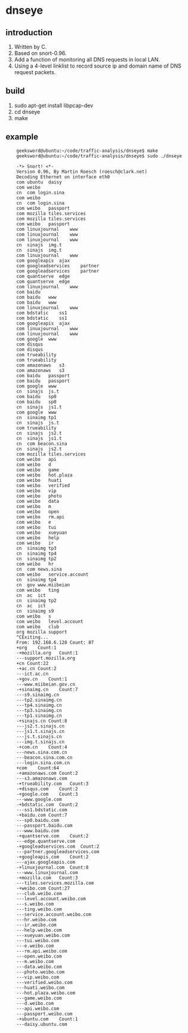 # dnseye

## introduction

1. Written by C.  
2. Based on snort-0.96.  
3. Add a function of monitoring all DNS requests in local LAN.  
4. Using a 4-level linklist to record source ip and domain name of DNS request packets.  

## build

1. sudo apt-get install libpcap-dev
2. cd dnseye
3. make

## example

		geeksword@ubuntu:~/code/traffic-analysis/dnseye$ make 
		geeksword@ubuntu:~/code/traffic-analysis/dnseye$ sudo ./dnseye 

		-*> Snort! <*-
		Version 0.96, By Martin Roesch (roesch@clark.net)
		Decoding Ethernet on interface eth0
		com	ubuntu	daisy
		com	weibo	
		cn	com	login.sina
		com	weibo	
		cn	com	login.sina
		com	weibo	passport
		com	mozilla	tiles.services
		com	mozilla	tiles.services
		com	weibo	passport
		com	linuxjournal	www
		com	linuxjournal	www
		com	linuxjournal	www
		cn	sinajs	img.t
		cn	sinajs	img.t
		com	linuxjournal	www
		com	googleapis	ajax
		com	googleadservices	partner
		com	googleadservices	partner
		com	quantserve	edge
		com	quantserve	edge
		com	linuxjournal	www
		com	baidu	
		com	baidu	www
		com	baidu	www
		com	linuxjournal	www
		com	bdstatic	ss1
		com	bdstatic	ss1
		com	googleapis	ajax
		com	linuxjournal	www
		com	linuxjournal	www
		com	google	www
		com	disqus	
		com	disqus	
		com	trueability	
		com	trueability	
		com	amazonaws	s3
		com	amazonaws	s3
		com	baidu	passport
		com	baidu	passport
		com	google	www
		cn	sinajs	js.t
		com	baidu	sp0
		com	baidu	sp0
		cn	sinajs	js1.t
		com	google	www
		cn	sinaimg	tp1
		cn	sinajs	js.t
		com	trueability	
		cn	sinajs	js2.t
		cn	sinajs	js1.t
		cn	com	beacon.sina
		cn	sinajs	js2.t
		com	mozilla	tiles.services
		com	weibo	api
		com	weibo	d
		com	weibo	game
		com	weibo	hot.plaza
		com	weibo	huati
		com	weibo	verified
		com	weibo	vip
		com	weibo	photo
		com	weibo	data
		com	weibo	m
		com	weibo	open
		com	weibo	rm.api
		com	weibo	e
		com	weibo	tui
		com	weibo	xueyuan
		com	weibo	help
		com	weibo	ir
		cn	sinaimg	tp3
		cn	sinaimg	tp4
		cn	sinaimg	tp2
		com	weibo	hr
		cn	com	news.sina
		com	weibo	service.account
		cn	sinaimg	tp4
		cn	gov	www.miibeian
		com	weibo	ting
		cn	ac	ict
		cn	sinaimg	tp2
		cn	ac	ict
		cn	sinaimg	s9
		com	weibo	s
		com	weibo	level.account
		com	weibo	club
		org	mozilla	support
		^CExiting...
		From: 192.168.6.128	Count: 87
		+org	Count:1
		-+mozilla.org	Count:1
		---support.mozilla.org
		+cn	Count:22
		-+ac.cn	Count:2
		---ict.ac.cn
		-+gov.cn	Count:1
		---www.miibeian.gov.cn
		-+sinaimg.cn	Count:7
		---s9.sinaimg.cn
		---tp2.sinaimg.cn
		---tp4.sinaimg.cn
		---tp3.sinaimg.cn
		---tp1.sinaimg.cn
		-+sinajs.cn	Count:8
		---js2.t.sinajs.cn
		---js1.t.sinajs.cn
		---js.t.sinajs.cn
		---img.t.sinajs.cn
		-+com.cn	Count:4
		---news.sina.com.cn
		---beacon.sina.com.cn
		---login.sina.com.cn
		+com	Count:64
		-+amazonaws.com	Count:2
		---s3.amazonaws.com
		-+trueability.com	Count:3
		-+disqus.com	Count:2
		-+google.com	Count:3
		---www.google.com
		-+bdstatic.com	Count:2
		---ss1.bdstatic.com
		-+baidu.com	Count:7
		---sp0.baidu.com
		---passport.baidu.com
		---www.baidu.com
		-+quantserve.com	Count:2
		---edge.quantserve.com
		-+googleadservices.com	Count:2
		---partner.googleadservices.com
		-+googleapis.com	Count:2
		---ajax.googleapis.com
		-+linuxjournal.com	Count:8
		---www.linuxjournal.com
		-+mozilla.com	Count:3
		---tiles.services.mozilla.com
		-+weibo.com	Count:27
		---club.weibo.com
		---level.account.weibo.com
		---s.weibo.com
		---ting.weibo.com
		---service.account.weibo.com
		---hr.weibo.com
		---ir.weibo.com
		---help.weibo.com
		---xueyuan.weibo.com
		---tui.weibo.com
		---e.weibo.com
		---rm.api.weibo.com
		---open.weibo.com
		---m.weibo.com
		---data.weibo.com
		---photo.weibo.com
		---vip.weibo.com
		---verified.weibo.com
		---huati.weibo.com
		---hot.plaza.weibo.com
		---game.weibo.com
		---d.weibo.com
		---api.weibo.com
		---passport.weibo.com
		-+ubuntu.com	Count:1
		---daisy.ubuntu.com
